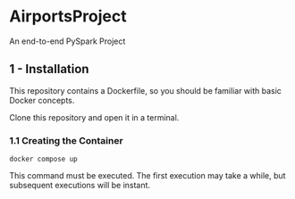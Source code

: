 # AirportsProject

An end-to-end PySpark Project

## 1 - Installation

This repository contains a Dockerfile, so you should be familiar with basic Docker concepts.

Clone this repository and open it in a terminal.

### 1.1 Creating the Container

```
docker compose up
```

This command must be executed. The first execution may take a while, but subsequent executions will be instant.